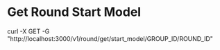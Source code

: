 # Get Round Start Model

curl -X GET -G "http://localhost:3000/v1/round/get/start_model/GROUP_ID/ROUND_ID"
